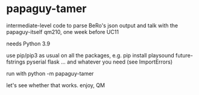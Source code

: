 # papaguy-tamer
intermediate-level code to parse BeRo's json output and talk with the papaguy-itself
qm210, one week before UC11

needs Python 3.9

use pip/pip3 as usual on all the packages, e.g.
pip install playsound future-fstrings pyserial flask
... and whatever you need (see ImportErrors)

run with
python -m papaguy-tamer


let's see whether that works.
enjoy, QM
